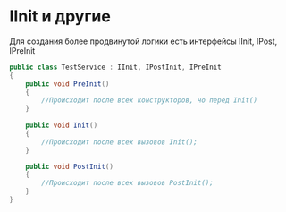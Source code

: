 ﻿# IInit и другие

Для создания более продвинутой логики есть интерфейсы IInit, IPost, IPreInit

```c#
public class TestService : IInit, IPostInit, IPreInit
{
    public void PreInit()
    {
        //Происходит после всех конструкторов, но перед Init()
    }
    
    public void Init()
    {
        //Происходит после всех вызовов Init();
    }

    public void PostInit()
    {
        //Происходит после всех вызовов PostInit();
    }
}
```